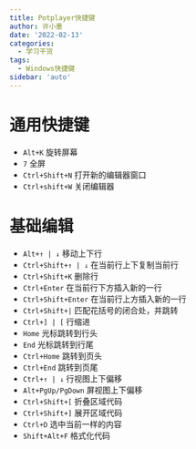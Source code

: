 ```yaml
---
title: Potplayer快捷键
author: 许小墨
date: '2022-02-13'
categories:
  - 学习干货
tags:
  - Windows快捷键
sidebar: 'auto'
---
```


# 通用快捷键

- `Alt+K` 旋转屏幕
- `7` 全屏
- `Ctrl+Shift+N` 打开新的编辑器窗口
- `Ctrl+shift+W` 关闭编辑器

# 基础编辑

- `Alt+↑ | ↓` 移动上下行
- `Ctrl+Shift+↑ | ↓` 在当前行上下复制当前行
- `Ctrl+Shift+K` 删除行
- `Ctrl+Enter` 在当前行下方插入新的一行
- `Ctrl+Shift+Enter` 在当前行上方插入新的一行
- `Ctrl+Shift+|` 匹配花括号的闭合处，并跳转
- `Ctrl+] | [` 行缩进
- `Home` 光标跳转到行头
- `End` 光标跳转到行尾
- `Ctrl+Home` 跳转到页头
- `Ctrl+End` 跳转到页尾
- `Ctrl+↑ | ↓` 行视图上下偏移
- `Alt+PgUp/PgDown` 屏视图上下偏移
- `Ctrl+Shift+[` 折叠区域代码
- `Ctrl+Shift+]` 展开区域代码
- `Ctrl+D` 选中当前一样的内容
- `Shift+Alt+F` 格式化代码
